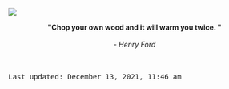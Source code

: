 <img src="https://komarev.com/ghpvc/?username=devblin&color=010409"></img>
<div align="center"><b><span>"Chop your own wood and it will warm you twice. "</span></b><br><br><i> - Henry Ford</i></div>


<br><br><kbd>Last updated: December 13, 2021, 11:46 am</kbd>